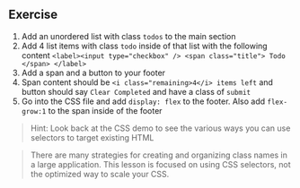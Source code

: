 ## Exercise

1. Add an unordered list with class `todos` to the main section
2. Add 4 list items with class `todo` inside of that list with the following content
   `<label><input type="checkbox" /> <span class="title"> Todo </span> </label>`
3. Add a span and a button to your footer
4. Span content should be `<i class="remaining>4</i> items left` and button should say `Clear Completed` and have a class of `submit`
5. Go into the CSS file and add `display: flex` to the footer. Also add `flex-grow:1` to the span inside of the footer

> Hint: Look back at the CSS demo to see the various ways you can use selectors to target existing HTML

> There are many strategies for creating and organizing class names in a large application. This lesson is focused on using CSS selectors, not the optimized way to scale your CSS.
